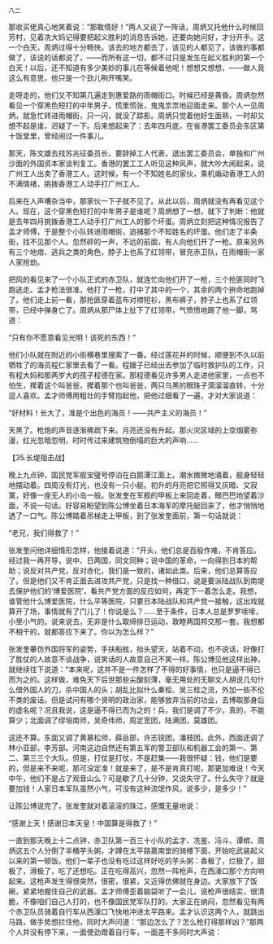     八二 

   那收买佬真心地笑着说：“那敢情好！”两人又说了一阵话，周炳又托他什么时候回芳村，见着冼大妈记得要把起义胜利的消息告诉她，还要向她问好，才分开手。这一个白天，周炳过得十分畅快。该去的地方都去了，该见的人都见了，该做的事都做了，该说的话都说了，——而所有这一切，都不过只是发生在起义胜利的第一个白天！以后，还不知道有多少美妙的事儿在等候着他呢！想想又想想，——做人竟这么有意思，他只是一个劲儿咧开嘴笑。

   走呀走的，他们又不知第几遍走到惠爱路的雨帽街口。时候已经是黄昏。周炳忽然看见一个穿黑色短打的中年男子，慌里慌张，鬼鬼祟祟地迎面走来。那个人一见周炳，就急忙转进雨帽街，只一闪，就没了踪影。周炳只觉着他好生面熟，一时却又想不起是谁，迟疑了一下。后来想起来了：去年四月底，在省港罢工委员会东区第十饭堂里，曾经闹过一件事儿。

   那天，陈文雄去找苏兆征委员长，要辞掉工人代表，退出罢工委员会，单独和广州沙面的外国资本家谈判复工。香港的罢工工人听见这种风声，就大吵大闹起来，说广州工人出卖了香港工人。这时候，有一个不知姓名的家伙，乘机煽动香港工人的不满情绪，挑拨香港工人动手打广州工人。

   后来在人声嘈杂当中，那家伙一下子就不见了。从此以后，周炳就没有再看见这个人。现在，这个穿黑色短打的中年男子是谁呢？周炳想了一想，就下了判断：他就是去年四月挑拨香港工人动手打广州工人的那个坏蛋。周炳立刻把这种情况报告了孟才师傅，于是整个小队转进雨帽街，追捕那个不知姓名的坏蛋。他们走了半条街，找不见那个人。忽然砰的一声，不远的前面，有人向他们开了一枪。原来另外有三个地痞、逃兵之类的角色，脖子上也系了红领带，冒充赤卫队，在雨帽街一家人家抢劫。

   把风的看见来了一个小队正式的赤卫队，就连忙向他们开了一枪，三个抢匪同时飞跑逃走。孟才枪法很准，他打了一枪，打中了其中的一个，其余的两个拚命地跑掉了。他们走上前一看，那抢匪穿着蓝布对襟短衫，黑布裤子，脖子上也系了红领带，已经中弹身亡了。周炳从那尸体上扯下了红领带，气愤愤地踢了他一脚，骂道：

   “只有你不愿意看见光明！该死的东西！”

   他们小队就在附近的小街横巷里搜索了一番。经过莲花井的时候，顺便到不久以前牺牲了的海员程仁家里去看了一看。程嫂子已经出去参加了临时救护队的工作，只有程大妈和那两岁大的孩子程德在家。那程德看见许多男人走进他家里，一点也不怕生，撵着这个叫爸爸，撵着那个也叫爸爸，两只乌黑的眼珠子滴溜溜直转，十分逗人喜欢。孟才师傅用粗壮的手臂抱起他，把他过细看了一遍，才对大家说道：

   “好材料！长大了，准是个出色的海员！——共产主义的海员！”

   天黑了。枪炮的声音逐渐稀疏下来。月亮还没有升起。那火灾区域的上空烟雾弥漫，红光忽暗忽明，时时传过来建筑物倒塌的巨大的声响……

   【35.长堤阻击战】

   晚上九点钟，国民党军舰宝璧号停泊在白鹅潭江面上。潮水微微地涌着，舰身轻轻地摆动着。四周没有灯光，也没有一只小艇。初升的月亮把它照得又灰暗、又寂寞，好像一座无人的小岛一般。张发奎在军舰的甲板上来回走着，眼巴巴地望着沙面，不说一句话。好容易盼望到陈公博坐着日本海军的摩托艇回来了，他才悄悄地透了一口气。陈公博踏着吊梯走上甲板，到了张发奎面前，第一句话就说：

   “老兄，我们得救了！”

   张发奎问他详细情形怎样，他接着说道：“开头，他们总是百般作难，不肯答应。经过我一再开导，说中、日两国，同文同种；说中国的革命，一向得到日本的帮助；说反对共产党，反对赤化，我们是一致的，诸如此类。后来，他们总算答应了。但是他们又不肯正面去进攻共产党，只是找一种借口，说是要派陆战队到南堤去保护他们的‘博爱医院’，看共产党方面的反应如何，再定下一着怎么走。我想，谁管他什么博爱医院，什么平等医院，只要日本陆战队和共产党一接触，这出戏就算开了场，事情就有了门儿了！你说是么？……至于条件，日本人总是罗罗嗦嗦，小里小气的。说来说去，无非是什么取缔排日运动，敦睦两国邦交那一套。我想都不相干的，就都答应下来了。你以为怎么样？”

   张发奎摹仿外国将军的姿势，手扶船舷，抬头望天，站着不动，也不说话，好像打了胜仗的人故意不谈战争，说笑话的人故意自己不笑一样。陈公博见他这样出神，就继续往下说道：“本来呢，这并不是一件怎样了不得的好事情，也只是逼不得已而为之的。这样做，难免天下后世那些尖酸刻薄，毫无用处的无聊文人胡说几句什么借外国人的刀，杀中国人的头；胡乱比拟什么秦桧、吴三桂之流，外加一些不伦不类的废话。但是试问有哪个贤明的政治家，能够放弃当前的功业，去博取那身后的虚名呢？况且我说，这是逼不得已而为之的！兵，我们是调了不少。真的，不能算少；北面调了缪培南师，吴奇伟师，周定宽团，陆满团，莫雄团。

   这还不算。东面又调了黄慕松师，薛岳部，许志锐团，潘枝团。此外，西面还调了林小亚部，李芳部。河南这边自然还有第五军的警卫部队和机器工会的第一、第二、第三三个大队。但是，打仗是打仗，不是赶集——我很怀疑：钱，他们是要的，但是来不来呢，那可没定准！就是来了，是不是肯真打呢，那更加难说！今天中午，他们不是占了观音山么？可是歇了几十分钟，又说失守了。什么失守？就是要加钱！人家日本军队虽然小气，可没有这种流氓作风，说多少，是多少！”

   让陈公博说完了，张发奎就对着滚滚的珠江，感慨无量地说：

   “感谢上天！感谢日本天皇！中国算是得救了！”

   一直到那天晚上十二点钟，赤卫队第一百三十小队的孟才、冼鉴、冯斗、谭槟、周炳这五个人分倒了半桶芋头粥，才蹲在太平路嘉南堂的骑楼下面，开始吃武装起义以来的第一顿饭。他们一辈子也没有吃过这样好吃的芋头粥：香极了，烂极了，甜极了，滑极了，吃了还想吃。正在吃得高兴，忽然一阵枪声，在西濠口那个方向响起来。这枪声发生得很突然，很密，很紧，又近得仿佛就在身边。大家放下了饭碗，紧紧地握住自己的武器。孟才师傅歪着脑袋听了一会儿，说枪声很结实，很清脆，不像咱们自己人打的，也不像国民党军队打的。大家正在纳闷，忽然看见有两个赤卫队员骑着自行车从西濠口飞快地冲进太平路来。孟才认识这两个人，就跳出马路，做手势想拦住他，同时大声问道：“那边怎么了？怎么枪打得那样凶？”那两个人并没有停下来，一面使劲蹬着自行车，一面差不多同时大声说：

